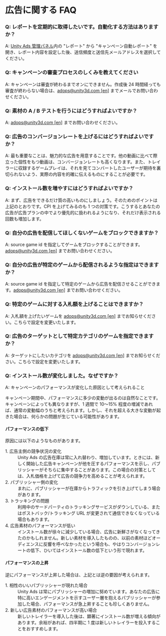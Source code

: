 # 広告に関する FAQ

### Q: レポートを定期的に取得したいです。自動化する方法はありますか？

A: [Unity Ads 管理パネル][1]内の "レポート" から "キャンペーン自動レポート" を開き、レポート内容を設定した後、送信頻度と送信先メールアドレスを選択してください。

### Q: キャンペーンの審査プロセスのしくみを教えてください

A: キャンペーンは審査が終わるまでオンにできません。作成後 24 時間経っても審査が終わらない場合は、[adops@unity3d.com [en]](mailto:adops@unity3d.com) までメールでお問い合わせください。

### Q: 素材の A / B テストを行うにはどうすればよいですか？

A: [adops@unity3d.com [en]](mailto:adops@unity3d.com) までお問い合わせください。

### Q: 広告のコンバージョンレートを上げるにはどうすればよいですか？

A: 最も重要なことは、魅力的な広告を用意することです。他の動画に比べて際立った個性をもつ動画は、コンバージョンレートも高くなります。また、トレイラーに収録するゲームプレイは、それを見てコンバートしたユーザーが期待を裏切られないよう、実際の内容を的確に伝えるものにすることが必要です。

### Q: インストール数を増やすにはどうすればよいですか？

A: まず、広告をできるだけ質の高いものにしましょう。そのためのポイントは上記のとおりです。CPI を上げてみるのも 1 つの対策です。こうするとあなたの広告が広告プランの中でより優先的に扱われるようになり、それだけ表示される回数も増加します。

### Q: 自分の広告を配信してほしくないゲームをブロックできますか？

A: source game id を指定してゲームをブロックすることができます。[adops@unity3d.com [en]](mailto:adops@unity3d.com) までお問い合わせください。

### Q: 自分の広告が特定のゲームから配信されるような指定はできますか？

A: source game id を指定して特定のゲームから広告を配信させることができます。[adops@unity3d.com [en]](mailto:adops@unity3d.com) までお問い合わせください。

### Q: 特定のゲームに対する入札額を上げることはできますか？

A: 入札額を上げたいゲームを [adops@unity3d.com [en]](mailto:adops@unity3d.com) までお知らせください。こちらで設定を変更いたします。

### Q: 広告のターゲットとして特定カテゴリのゲームを指定できますか？

A: ターゲットにしたいカテゴリを [adops@unity3d.com [en]](mailto:adops@unity3d.com) までお知らせください。こちらで設定を変更いたします。

### Q: インストール数が変化しました。なぜですか？

A:  キャンペーンのパフォーマンスが変化した原因として考えられること

キャンペーン期間中、パフォーマンスに多少の変動が出るのは自然なことです。キャンペーンによっても異なりますが、1 週間で 10～15% 程度の増減であれば、通常の変動幅のうちと考えられます。しかし、それを超える大きな変動が起きた場合は、何らかの問題が生じている可能性があります。

#### パフォーマンスの低下

原因には以下のようなものがあります。

<dl>
  <dt>1. 広告主側の競争状況の変化 </dt>
  <dd>Unity Ads の広告在庫は常に入れ替わり、増加しています。ときには、新しく開始した広告キャンペーンが他を圧するパフォーマンスを示し、パブリッシャーがそちらに集中することがあります。この場合の対策としては、入札価格を上げて広告の競争力を高めることが考えられます。</dd>
  <dt>2. パブリッシャー側の変化</dt>
  <dd>まれに、パブリッシャーが在庫からトラフィックを引き上げてしまう場合があります。</dd>
  <dt>3. トラッキングの問題</dt>
  <dd>利用中のサードパーティのトラッキングサービスがダウンしている、またはポストバック/トラッキング URL が変更されて通信できなくなっている場合もあります。</dd>
  <dt>4. 広告素材のパフォーマンスが低い</dt>
  <dd>インストール数が徐々に減少している場合、広告に新鮮さがなくなってきたのかもしれません。新しい素材を導入したものの、以前の素材ほどオーディエンスに反響を呼べなかったという場合も、やはりコンバージョンレートの低下、ひいてはインストール数の低下という形で現れます。</dd>
</dl>

#### パフォーマンスの上昇

逆にパフォーマンスが上昇した場合は、上記とは逆の要因が考えられます。

<dl>
  <dt>1. 相性のいいパブリッシャーが現れた場合 </dt>
  <dd>Unity Ads は常にパブリッシャーの増加に努めています。あなたの広告に特に高いエンゲージメントを示すユーザー層を抱えるパブリッシャーが参加した場合、パフォーマンスが急上昇することも珍しくありません。
</dd>
  <dt>2. 新しい広告素材のパフォーマンスが高い場合</dt>
  <dd>新しいトレイラーを導入した後は、顕著にインストール数が増える傾向があります。余裕があれば、四半期に 1 度は新しいトレイラーを投入することをおすすめします。</dd>
</dl>

[1]: https://unityads.unity3d.com/admin